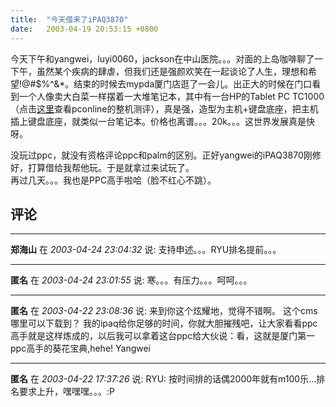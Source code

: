 ```yaml
---
title:  "今天借来了iPAQ3870"
date:   2003-04-19 20:53:15 +0800
---
```


今天下午和yangwei，luyi0060，jackson在中山医院。。。对面的上岛咖啡聊了一下午，虽然某个疾病的肆虐，但我们还是强颜欢笑在一起谈论了人生，理想和希望!@#$%^&*。结束的时候去mypda厦门店逛了一会儿。出正大的时候在门口看到一个人像卖大白菜一样摆着一大堆笔记本，其中有一台HP的Tablet PC TC1000（点击[这里](http://www.pconline.com.cn/notebook/tpylab/zhengji/10211/108362.html)查看pconline的整机测评），真是强，造型为主机+键盘底座，把主机插上键盘底座，就类似一台笔记本。价格也离谱。。。20k。。。这世界发展真是快呀。  

没玩过ppc，就没有资格评论ppc和palm的区别。正好yangwei的iPAQ3870刚修好，打算借给我帮他玩。于是就拿过来试玩了。  
再过几天。。。我也是PPC高手啦哈（脸不红心不跳）。  


## 评论

*****
**郑海山** 在 *2003-04-24 23:04:32* 说: 支持申述。。。RYU排名提前。。。

*****
**匿名** 在 *2003-04-24 23:01:55* 说: 寒。。。有压力。。。呵呵。。。



*****
**匿名** 在 *2003-04-22 23:08:36* 说: 来到你这个炫耀地，觉得不错啊。
这个cms哪里可以下载到？
我的ipaq给你足够的时间，你就大胆摧残吧，让大家看看ppc高手就是这样炼成的，以后我可以拿着这台ppc给大伙说：看，这就是厦门第一ppc高手的葵花宝典,hehe!
Yangwei

*****
**匿名** 在 *2003-04-22 17:37:26* 说: RYU: 按时间排的话偶2000年就有m100乐...排名要求上升，嘿嘿嘿。。。:P

